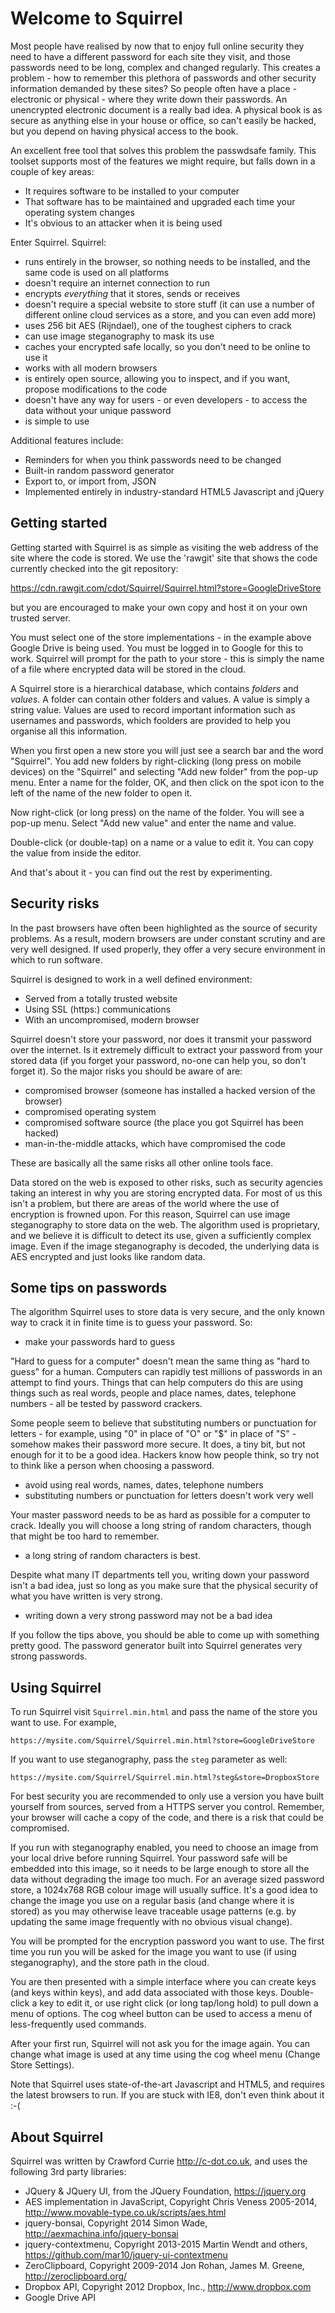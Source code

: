 # Welcome to Squirrel

Most people have realised by now that to enjoy full online security they need to have a different password for each site they visit, and those passwords need to be long, complex and changed regularly. This creates a problem - how to remember this plethora of passwords and other security information demanded by these sites? So people often have a place - electronic or physical - where they write down their passwords. An unencrypted electronic document is a really bad idea. A physical book is as secure as anything else in your house or office, so can't easily be hacked, but you depend on having physical access to the book.

An excellent free tool that solves this problem the passwdsafe family. This toolset supports most of the features we might require, but falls down in a couple of key areas:
   - It requires software to be installed to your computer
   - That software has to be maintained and upgraded each time your operating system changes
   - It's obvious to an attacker when it is being used

Enter Squirrel. Squirrel:
   - runs entirely in the browser, so nothing needs to be installed, and the same code is used on all platforms
   - doesn't require an internet connection to run
   - encrypts *everything* that it stores, sends or receives
   - doesn't require a special website to store stuff (it can use a number of different online cloud services as a store, and you can even add more)
   - uses 256 bit AES (Rijndael), one of the toughest ciphers to crack
   - can use image steganography to mask its use
   - caches your encrypted safe locally, so you don't need to be online to use it
   - works with all modern browsers
   - is entirely open source, allowing you to inspect, and if you want, propose modifications to the code
   - doesn't have any way for users - or even developers - to access the data without your unique password
   - is simple to use

Additional features include:
   - Reminders for when you think passwords need to be changed
   - Built-in random password generator
   - Export to, or import from, JSON
   - Implemented entirely in industry-standard HTML5 Javascript and jQuery

## Getting started

Getting started with Squirrel is as simple as visiting the web address of the
site where the code is stored. We use the 'rawgit' site that shows the code currently checked into the git repository:

https://cdn.rawgit.com/cdot/Squirrel/Squirrel.html?store=GoogleDriveStore

but you are encouraged to make your own copy and host it on your own
trusted server.

You must select one of the store implementations - in the example above
Google Drive is being used. You must be logged in to Google for this to work.
Squirrel will prompt for the path to your store - this is simply the name of
a file where encrypted data will be stored in the cloud.

A Squirrel store is a hierarchical database, which contains *folders* and *values*. A folder can contain other folders and values. A value is simply a string value. Values are used to record important information such as usernames and passwords, which foolders are provided to help you organise all this information.

When you first open a new store you will just see a search bar and the word "Squirrel". You add new folders by right-clicking (long press on mobile devices) on the "Squirrel" and selecting "Add new folder" from the pop-up menu. Enter a name for the folder, OK, and then click on the spot icon to the left of the name of the new folder to open it.

Now right-click (or long press) on the name of the folder. You will see a pop-up menu. Select "Add new value" and enter the name and value.

Double-click (or double-tap) on a name or a value to edit it. You can copy the
value from inside the editor.

And that's about it - you can find out the rest by experimenting.

## Security risks

In the past browsers have often been highlighted as the source of security problems. As a result, modern browsers are under constant scrutiny and are very well designed. If used properly, they offer a very secure environment in which to run software.

Squirrel is designed to work in a well defined environment:
- Served from a totally trusted website
- Using SSL (https:) communications
- With an uncompromised, modern browser

Squirrel doesn't store your password, nor does it transmit your password over the internet. Is it extremely difficult to extract your password from your stored data (if you forget your password, no-one can help you, so don't forget it). So the major risks you should be aware of are:
- compromised browser (someone has installed a hacked version of the browser)
- compromised operating system
- compromised software source (the place you got Squirrel has been hacked)
- man-in-the-middle attacks, which have compromised the code

These are basically all the same risks all other online tools face.

Data stored on the web is exposed to other risks, such as security agencies
taking an interest in why you are storing encrypted data. For most of us this
isn't a problem, but there are areas of the world where the use of encryption
is frowned upon. For this reason, Squirrel can use image steganography to store
data on the web. The algorithm used is proprietary, and we believe it is
difficult to detect its use, given a sufficiently complex image. Even if the
image steganography is decoded, the underlying data is AES encrypted and
just looks like random data.

## Some tips on passwords

The algorithm Squirrel uses to store data is very secure, and the only known
way to crack it in finite time is to guess your password. So:
- make your passwords hard to guess

"Hard to guess for a computer" doesn't mean the same thing as "hard to guess" for a human. Computers can rapidly test millions of passwords in an attempt to find yours. Things that can help computers do this are using things such as real words, people and place names, dates, telephone numbers - all be tested by password crackers.

Some people seem to believe that substituting numbers or punctuation for letters - for example, using "0" in place of "O" or "$" in place of "S" - somehow makes their password more secure. It does, a tiny bit, but not enough for it to be a good idea. Hackers know how people think, so try not to think like a person when choosing a password.
- avoid using real words, names, dates, telephone numbers
- substituting numbers or punctuation for letters doesn't work very well

Your master password needs to be as hard as possible for a computer to crack. Ideally you will choose a long string of random characters, though that might be too hard to remember.
- a long string of random characters is best.

Despite what many IT departments tell you, writing down your password isn't a bad idea, just so long as you make sure that the physical security of what you have written is very strong.
- writing down a very strong password may not be a bad idea

If you follow the tips above, you should be able to come up with something pretty good. The password generator built into Squirrel generates very strong passwords.

## Using Squirrel

To run Squirrel visit `Squirrel.min.html` and pass the name of the store you want to use.
For example,
```
https://mysite.com/Squirrel/Squirrel.min.html?store=GoogleDriveStore
```
If you want to use steganography, pass the `steg` parameter as well:
```
https://mysite.com/Squirrel/Squirrel.min.html?steg&store=DropboxStore
```
For best security you are recommended to
only use a version you have built yourself from sources, served from a HTTPS server you
control. Remember, your browser will cache a copy of the code, and there is a risk that
could be compromised.

If you run with steganography enabled, you need to choose an image from
your local drive before running Squirrel. Your password safe will be embedded into
this image, so it needs to be large enough to store all the data without
degrading the image too much. For an average sized password store, a 1024x768
RGB colour image will usually suffice. It's a good idea to change the image
you use on a regular basis (and change where it is stored) as you may otherwise
leave traceable usage patterns (e.g. by updating the same image frequently with no
obvious visual change).

You will be prompted for the encryption password you want
to use. The first time you run you will be asked for the image you want to
use (if using steganography), and the store path in the cloud.

You are then presented with a simple interface where you can create keys
(and keys within keys), and add data associated with those keys. Double-click
a key to edit it, or use right click (or long tap/long hold) to pull down a
menu of options. The cog wheel button can be used to access a menu of less-frequently used commands.

After your first run, Squirrel will not ask you for the image again. You can
change what image is used at any time using the cog wheel menu
(Change Store Settings).

Note that Squirrel uses state-of-the-art Javascript and HTML5, and requires
the latest browsers to run. If you are stuck with IE8, don't even think about
it :-(

## About Squirrel

Squirrel was written by Crawford Currie http://c-dot.co.uk, and uses the following 3rd party libraries:

- JQuery & JQuery UI, from the JQuery Foundation, https://jquery.org
- AES implementation in JavaScript, Copyright Chris Veness 2005-2014, http://www.movable-type.co.uk/scripts/aes.html
- jquery-bonsai, Copyright 2014 Simon Wade, http://aexmachina.info/jquery-bonsai
- jquery-contextmenu, Copyright 2013-2015 Martin Wendt and others, https://github.com/mar10/jquery-ui-contextmenu
- ZeroClipboard, Copyright 2009-2014 Jon Rohan, James M. Greene, http://zeroclipboard.org/
- Dropbox API, Copyright 2012 Dropbox, Inc., http://www.dropbox.com
- Google Drive API
